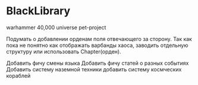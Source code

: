 # BlackLibrary
warhammer 40,000 universe pet-project 

Подумать о добавлении орденам поля отвечающего за сторону. Так как пока не понятно как отображать варбанды хаоса, заводить отдельную структуру или использовать Chapter(орден).

Добавить фичу смены языка
Добавить фичу статей о разных событиях
Добавить систему наземной техники
добавить систему космческих кораблей
